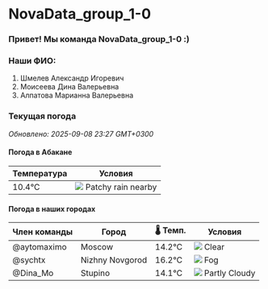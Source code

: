 # NovaData_group_1-0
### Привет! Мы команда NovaData_group_1-0 :)

### Наши ФИО:
1. Шмелев Александр Игоревич
2. Моисеева Дина Валерьевна
3. Алпатова Марианна Валерьевна

### Текущая погода
<!-- WEATHER:START -->
_Обновлено: 2025-09-08 23:27 GMT+0300_

#### Погода в Абакане

| Температура | Условия |
|-------------|----------|
| 10.4°C     | ![](https://cdn.weatherapi.com/weather/64x64/night/176.png) Patchy rain nearby |

#### Погода в наших городах

| Член команды  | Город               | 🌡️ Темп.  | Условия          |
|---------------|---------------------|-----------|--------------------|
| @aytomaximo    | Moscow              |   14.2°C | ![](https://cdn.weatherapi.com/weather/64x64/night/113.png) Clear        |
| @sychtx        | Nizhny Novgorod     |   16.2°C | ![](https://cdn.weatherapi.com/weather/64x64/night/248.png) Fog          |
| @Dina_Mo       | Stupino             |   14.1°C | ![](https://cdn.weatherapi.com/weather/64x64/night/116.png) Partly Cloudy |

<!-- WEATHER:END -->
